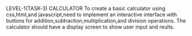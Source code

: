 LEVEL-1(TASK-3)
CALCULATOR
To create a basic calculator using css,html,and javascript,need to implement an interactive interface with buttons for addition,subtraction,multiplication,and division operations.
The calculator should have a display screen to show user input and reults.
